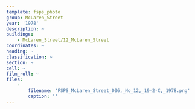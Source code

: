```yaml
---
template: fsps_photo
group: McLaren_Street
year: '1978'
description: ~
buildings:
    - McLaren_Street/12_McLaren_Street
coordinates: ~
heading: ~
classification: ~
section: ~
cell: ~
film_roll: ~
files:
    -
        filename: 'FSPS_McLaren_Street_006,_No_12,_19-2-C,_1978.png'
        caption: ''
---
```

